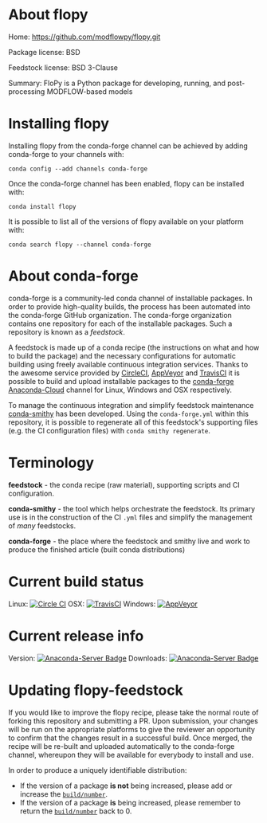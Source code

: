 About flopy
===========

Home: https://github.com/modflowpy/flopy.git

Package license: BSD

Feedstock license: BSD 3-Clause

Summary: FloPy is a Python package for developing, running, and post-processing MODFLOW-based models



Installing flopy
================

Installing flopy from the conda-forge channel can be achieved by adding conda-forge to your channels with:

```
conda config --add channels conda-forge
```

Once the conda-forge channel has been enabled, flopy can be installed with:

```
conda install flopy
```

It is possible to list all of the versions of flopy available on your platform with:

```
conda search flopy --channel conda-forge
```


About conda-forge
=================

conda-forge is a community-led conda channel of installable packages.
In order to provide high-quality builds, the process has been automated into the
conda-forge GitHub organization. The conda-forge organization contains one repository 
for each of the installable packages. Such a repository is known as a *feedstock*.

A feedstock is made up of a conda recipe (the instructions on what and how to build
the package) and the necessary configurations for automatic building using freely
available continuous integration services. Thanks to the awesome service provided by
[CircleCI](https://circleci.com/), [AppVeyor](http://www.appveyor.com/)
and [TravisCI](https://travis-ci.org/) it is possible to build and upload installable
packages to the [conda-forge](https://anaconda.org/conda-forge)
[Anaconda-Cloud](http://docs.anaconda.org/) channel for Linux, Windows and OSX respectively.

To manage the continuous integration and simplify feedstock maintenance
[conda-smithy](http://github.com/conda-forge/conda-smithy) has been developed.
Using the ``conda-forge.yml`` within this repository, it is possible to regenerate all of
this feedstock's supporting files (e.g. the CI configuration files) with ``conda smithy regenerate``.


Terminology
===========

**feedstock** - the conda recipe (raw material), supporting scripts and CI configuration.

**conda-smithy** - the tool which helps orchestrate the feedstock.
                   Its primary use is in the construction of the CI ``.yml`` files
                   and simplify the management of *many* feedstocks.

**conda-forge** - the place where the feedstock and smithy live and work to
                  produce the finished article (built conda distributions)

Current build status
====================

Linux: [![Circle CI](https://circleci.com/gh/conda-forge/flopy-feedstock.svg?style=svg)](https://circleci.com/gh/conda-forge/flopy-feedstock)
OSX: [![TravisCI](https://travis-ci.org/conda-forge/flopy-feedstock.svg?branch=master)](https://travis-ci.org/conda-forge/flopy-feedstock) 
Windows: [![AppVeyor](https://ci.appveyor.com/api/projects/status/github/conda-forge/flopy-feedstock?svg=True)](https://ci.appveyor.com/project/conda-forge/flopy-feedstock/branch/master)

Current release info
====================
Version: [![Anaconda-Server Badge](https://anaconda.org/conda-forge/flopy/badges/version.svg)](https://anaconda.org/conda-forge/flopy)
Downloads: [![Anaconda-Server Badge](https://anaconda.org/conda-forge/flopy/badges/downloads.svg)](https://anaconda.org/conda-forge/flopy)


Updating flopy-feedstock
========================

If you would like to improve the flopy recipe, please take the normal
route of forking this repository and submitting a PR. Upon submission, your changes will
be run on the appropriate platforms to give the reviewer an opportunity to confirm that the
changes result in a successful build. Once merged, the recipe will be re-built and uploaded
automatically to the conda-forge channel, whereupon they will be available for everybody to
install and use.

In order to produce a uniquely identifiable distribution:
 * If the version of a package **is not** being increased, please add or increase
   the [``build/number``](http://conda.pydata.org/docs/building/meta-yaml.html#build-number-and-string). 
 * If the version of a package **is** being increased, please remember to return
   the [``build/number``](http://conda.pydata.org/docs/building/meta-yaml.html#build-number-and-string)
   back to 0.
